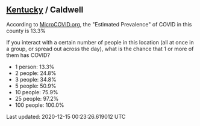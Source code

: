 
## [Kentucky](/united-states/kentucky) / Caldwell

According to [MicroCOVID.org](http://microcovid.org),
the "Estimated Prevalence" of COVID in this county is 13.3%

If you interact with a certain number of people in this location
(all at once in a group, or spread out across the day), what is the chance that
1 or more of them has COVID?

- 1 person: 13.3%
- 2 people: 24.8%
- 3 people: 34.8%
- 5 people: 50.9%
- 10 people: 75.9%
- 25 people: 97.2%
- 100 people: 100.0%

Last updated: 2020-12-15 00:23:26.619012 UTC
